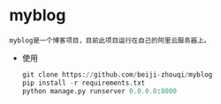 # myblog

    myblog是一个博客项目，目前此项目运行在自己的阿里云服务器上。

- 使用

    ```python
    git clone https://github.com/beiji-zhouqi/myblog
    pip install -r requirements.txt
    python manage.py runserver 0.0.0.0:8000
    ```

